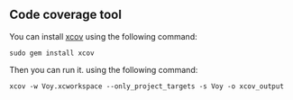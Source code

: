 



## Code coverage tool

You can install [xcov](https://github.com/nakiostudio/xcov) using the following command:

```
sudo gem install xcov
```
Then you can run it. using the following command:

```
xcov -w Voy.xcworkspace --only_project_targets -s Voy -o xcov_output
```

